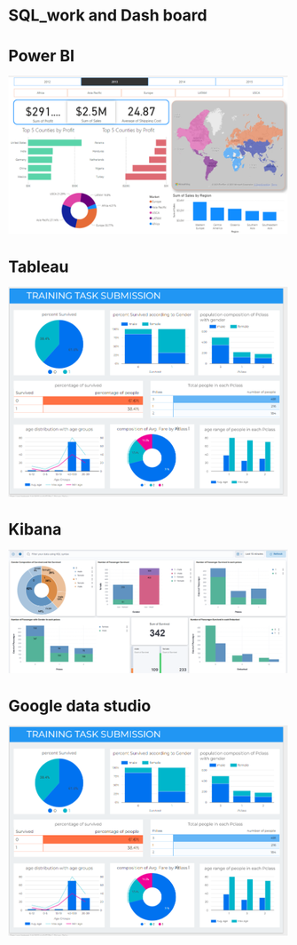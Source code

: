 # SQL_work and Dash board
# Power BI
![alt text](https://github.com/kar911/SQL_work/blob/main/Screenshot%202023-03-31%20133508.png)
# Tableau
![alt text](https://github.com/kar911/SQL_work/blob/main/Screenshot%202023-03-06%20131125.png)
# Kibana
![alt text](https://github.com/kar911/SQL_work/blob/main/Screenshot%202023-03-06%20135347.png)
# Google data studio
![alt text](https://github.com/kar911/SQL_work/blob/main/Screenshot%202023-03-06%20131125.png)
